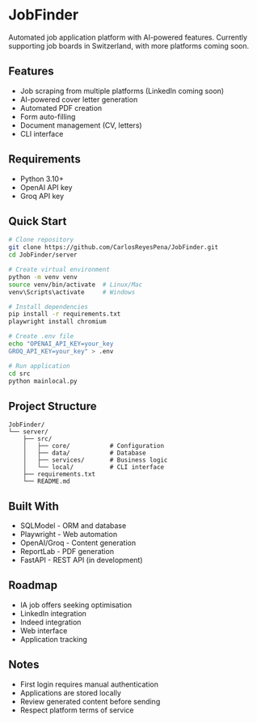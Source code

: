 # JobFinder

Automated job application platform with AI-powered features. Currently supporting job boards in Switzerland, with more platforms coming soon.

## Features

- Job scraping from multiple platforms (LinkedIn coming soon)
- AI-powered cover letter generation
- Automated PDF creation
- Form auto-filling
- Document management (CV, letters)
- CLI interface

## Requirements

- Python 3.10+
- OpenAI API key
- Groq API key

## Quick Start

```bash
# Clone repository
git clone https://github.com/CarlosReyesPena/JobFinder.git
cd JobFinder/server

# Create virtual environment
python -m venv venv
source venv/bin/activate  # Linux/Mac
venv\Scripts\activate     # Windows

# Install dependencies
pip install -r requirements.txt
playwright install chromium

# Create .env file
echo "OPENAI_API_KEY=your_key
GROQ_API_KEY=your_key" > .env

# Run application
cd src
python mainlocal.py
```

## Project Structure

```
JobFinder/
└── server/
    ├── src/
    │   ├── core/           # Configuration
    │   ├── data/           # Database
    │   ├── services/       # Business logic
    │   └── local/          # CLI interface
    ├── requirements.txt
    └── README.md
```

## Built With

- SQLModel - ORM and database
- Playwright - Web automation
- OpenAI/Groq - Content generation
- ReportLab - PDF generation
- FastAPI - REST API (in development)

## Roadmap

- IA job offers seeking optimisation
- LinkedIn integration
- Indeed integration
- Web interface
- Application tracking

## Notes

- First login requires manual authentication
- Applications are stored locally
- Review generated content before sending
- Respect platform terms of service